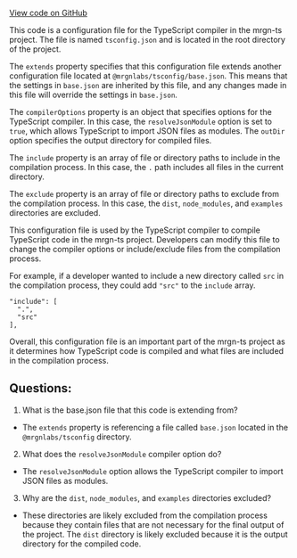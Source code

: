 [View code on GitHub](https://github.com/mrgnlabs/mrgn-ts/apps/alpha-liquidator/tsconfig.json)

This code is a configuration file for the TypeScript compiler in the mrgn-ts project. The file is named `tsconfig.json` and is located in the root directory of the project. 

The `extends` property specifies that this configuration file extends another configuration file located at `@mrgnlabs/tsconfig/base.json`. This means that the settings in `base.json` are inherited by this file, and any changes made in this file will override the settings in `base.json`.

The `compilerOptions` property is an object that specifies options for the TypeScript compiler. In this case, the `resolveJsonModule` option is set to `true`, which allows TypeScript to import JSON files as modules. The `outDir` option specifies the output directory for compiled files.

The `include` property is an array of file or directory paths to include in the compilation process. In this case, the `.` path includes all files in the current directory.

The `exclude` property is an array of file or directory paths to exclude from the compilation process. In this case, the `dist`, `node_modules`, and `examples` directories are excluded.

This configuration file is used by the TypeScript compiler to compile TypeScript code in the mrgn-ts project. Developers can modify this file to change the compiler options or include/exclude files from the compilation process. 

For example, if a developer wanted to include a new directory called `src` in the compilation process, they could add `"src"` to the `include` array. 

```
"include": [
  ".",
  "src"
],
```

Overall, this configuration file is an important part of the mrgn-ts project as it determines how TypeScript code is compiled and what files are included in the compilation process.
## Questions: 
 1. What is the base.json file that this code is extending from?
- The `extends` property is referencing a file called `base.json` located in the `@mrgnlabs/tsconfig` directory.

2. What does the `resolveJsonModule` compiler option do?
- The `resolveJsonModule` option allows the TypeScript compiler to import JSON files as modules.

3. Why are the `dist`, `node_modules`, and `examples` directories excluded?
- These directories are likely excluded from the compilation process because they contain files that are not necessary for the final output of the project. The `dist` directory is likely excluded because it is the output directory for the compiled code.